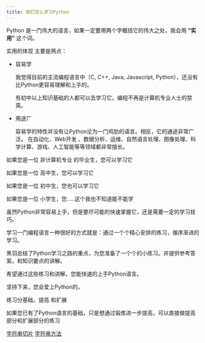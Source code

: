 ```yaml
---
title: 我们怎么学习Python
---
```


Python 是一门伟大的语言，如果一定要用两个字概括它的伟大之处，我会用 **“实用”** 这个词。

实用的体现 主要是两点：

* 容易学

   我觉得目前的主流编程语言中（C, C++, Java, Javascript, Python），还没有比Python更容易理解和上手的。

   有初中以上知识基础的人都可以去学习它。编程不再是计算机专业人士的禁脔。

* 用途广

   容易学的特性并没有让Python沦为一门鸡肋的语言。相反，它的通途非常广泛。
   在自动化、Web开发 、数据分析、运维、自然语言处理、图像处理、科学计算、游戏、人工智能等等领域都非常擅长。


如果您是一位 非计算机专业 的毕业生，您可以学习它

如果您是一位 高中生，您可以学习它

如果您是一位 初中生，您也可以学习它

如果您是一位 小学生，您.....这个我也不知道能不能学


虽然Python非常容易上手，但是要尽可能的快速掌握它，还是需要一定的学习技巧。

学习一门编程语言一种很好的方式就是：通过一个个精心安排的练习，循序渐进的学习。

黑羽总结了Python学习之路的重点，为您准备了一个个的小练习。并提供参考答案，和知识要点的讲解。

希望通过这些练习和讲解，您能快速的上手Python语言。

坚持下来，您会爱上Python的。

练习分基础，提高 和扩展

如果您已有了Python语言的基础，只是想通过锻炼进一步提高，可以直接做提高部分和扩展部分的练习

[字符串切片](../001)
[字符串方法](../002)


